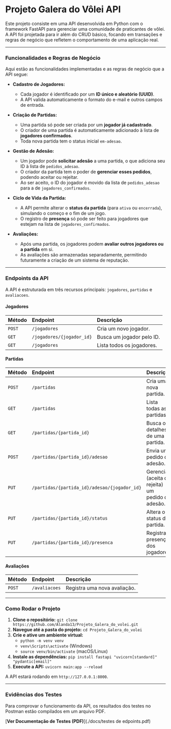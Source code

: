 # Projeto Galera do Vôlei API

Este projeto consiste em uma API desenvolvida em Python com o framework FastAPI para gerenciar uma comunidade de praticantes de vôlei. A API foi projetada para ir além do CRUD básico, focando em transações e regras de negócio que refletem o comportamento de uma aplicação real.

---

### Funcionalidades e Regras de Negócio

Aqui estão as funcionalidades implementadas e as regras de negócio que a API segue:

* **Cadastro de Jogadores:**
    * Cada jogador é identificado por um **ID único e aleatório (UUID)**.
    * A API valida automaticamente o formato do e-mail e outros campos de entrada.

* **Criação de Partidas:**
    * Uma partida só pode ser criada por um **jogador já cadastrado**.
    * O criador de uma partida é automaticamente adicionado à lista de **jogadores confirmados**.
    * Toda nova partida tem o status inicial `em-adesao`.

* **Gestão de Adesão:**
    * Um jogador pode **solicitar adesão** a uma partida, o que adiciona seu ID à lista de `pedidos_adesao`.
    * O criador da partida tem o poder de **gerenciar esses pedidos**, podendo aceitar ou rejeitar.
    * Ao ser aceito, o ID do jogador é movido da lista de `pedidos_adesao` para a de `jogadores_confirmados`.

* **Ciclo de Vida da Partida:**
    * A API permite alterar o **status da partida** (para `ativa` ou `encerrada`), simulando o começo e o fim de um jogo.
    * O registro de **presença** só pode ser feito para jogadores que estejam na lista de `jogadores_confirmados`.

* **Avaliações:**
    * Após uma partida, os jogadores podem **avaliar outros jogadores ou a partida** em si.
    * As avaliações são armazenadas separadamente, permitindo futuramente a criação de um sistema de reputação.

---

### Endpoints da API

A API é estruturada em três recursos principais: `jogadores`, `partidas` e `avaliacoes`.

#### Jogadores
| Método | Endpoint | Descrição |
| :--- | :--- | :--- |
| `POST` | `/jogadores` | Cria um novo jogador. |
| `GET` | `/jogadores/{jogador_id}` | Busca um jogador pelo ID. |
| `GET` | `/jogadores` | Lista todos os jogadores. |

#### Partidas
| Método | Endpoint | Descrição |
| :--- | :--- | :--- |
| `POST` | `/partidas` | Cria uma nova partida. |
| `GET` | `/partidas` | Lista todas as partidas. |
| `GET` | `/partidas/{partida_id}` | Busca os detalhes de uma partida. |
| `POST` | `/partidas/{partida_id}/adesao` | Envia um pedido de adesão. |
| `PUT` | `/partidas/{partida_id}/adesao/{jogador_id}` | Gerencia (aceita ou rejeita) um pedido de adesão. |
| `PUT` | `/partidas/{partida_id}/status` | Altera o status da partida. |
| `PUT` | `/partidas/{partida_id}/presenca` | Registra a presença dos jogadores. |

#### Avaliações
| Método | Endpoint | Descrição |
| :--- | :--- | :--- |
| `POST` | `/avaliacoes` | Registra uma nova avaliação. |

---

### Como Rodar o Projeto

1.  **Clone o repositório:**
    `git clone https://github.com/Alanda13/Projeto_Galera_do_volei.git`
2.  **Navegue até a pasta do projeto:**
    `cd Projeto_Galera_do_volei`
3.  **Crie e ative um ambiente virtual:**
    -   `python -m venv venv`
    -   `venv\Scripts\activate` (Windows)
    -   `source venv/bin/activate` (macOS/Linux)
4.  **Instale as dependências:**
    `pip install fastapi "uvicorn[standard]" "pydantic[email]"`
5.  **Execute a API:**
    `uvicorn main:app --reload`

A API estará rodando em `http://127.0.0.1:8000`.

---

### Evidências dos Testes

Para comprovar o funcionamento da API, os resultados dos testes no Postman estão compilados em um arquivo PDF.

[**Ver Documentação de Testes (PDF)**](./docs/testes de edpoints.pdf)